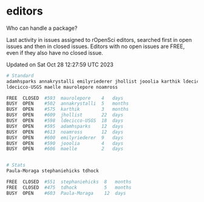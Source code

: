 # editors

Who can handle a package?

Last activity in issues assigned to rOpenSci editors, searched first in open
issues and then in closed issues. Editors with no open issues are FREE, even if
they also have no closed issue.


Updated on Sat Oct 28 12:27:59 UTC 2023

```bash
# Standard
adamhsparks annakrystalli emilyriederer jhollist jooolia karthik ldecicco
ldecicco-USGS maelle maurolepore noamross

FREE  CLOSED  #593  maurolepore    4   days
BUSY  OPEN    #502  annakrystalli  5   months
BUSY  OPEN    #575  karthik        3   months
BUSY  OPEN    #609  jhollist       22  days
BUSY  OPEN    #598  ldecicco-USGS  18  days
BUSY  OPEN    #595  adamhsparks    12  days
BUSY  OPEN    #613  noamross       12  days
BUSY  OPEN    #600  emilyriederer  9   days
BUSY  OPEN    #590  jooolia        4   days
BUSY  OPEN    #606  maelle         2   days


# Stats
Paula-Moraga stephaniehicks tdhock

FREE  CLOSED  #551  stephaniehicks  8   months
FREE  CLOSED  #475  tdhock          5   months
BUSY  OPEN    #603  Paula-Moraga    12  days
```
